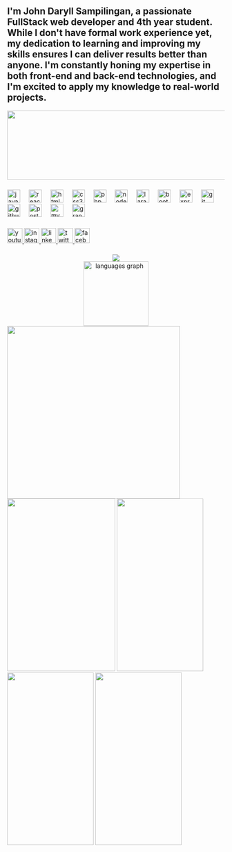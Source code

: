 <h2 align="left">I'm John Daryll Sampilingan, a passionate FullStack web developer and 4th year student. While I don't have formal work experience yet, my dedication to learning and improving my skills ensures I can deliver results better than anyone. I'm constantly honing my expertise in both front-end and back-end technologies, and I'm excited to apply my knowledge to real-world projects.</h2>
<div align="center">
  <img height="160" src="https://i.pinimg.com/originals/bd/56/5d/bd565dcc0a556add0b0a0ed6b26d686e.gif"  width="900"/>
</div>

###

<div align="left">
  <img src="https://cdn.jsdelivr.net/gh/devicons/devicon/icons/javascript/javascript-original.svg" height="30" alt="javascript logo"  />
  <img width="12" />
  <img src="https://cdn.jsdelivr.net/gh/devicons/devicon/icons/react/react-original.svg" height="30" alt="react logo"  />
  <img width="12" />
  <img src="https://cdn.jsdelivr.net/gh/devicons/devicon/icons/html5/html5-original.svg" height="30" alt="html5 logo"  />
  <img width="12" />
  <img src="https://cdn.jsdelivr.net/gh/devicons/devicon/icons/css3/css3-original.svg" height="30" alt="css3 logo"  />
  <img width="12" />
  <img src="https://cdn.jsdelivr.net/gh/devicons/devicon/icons/php/php-original.svg" height="30" alt="php logo"  />
  <img width="12" />
  <img src="https://cdn.jsdelivr.net/gh/devicons/devicon/icons/nodejs/nodejs-original.svg" height="30" alt="nodejs logo"  />
  <img width="12" />
  <img src="https://cdn.jsdelivr.net/gh/devicons/devicon/icons/laravel/laravel-original.svg" height="30" alt="laravel logo"  />
  <img width="12" />
  <img src="https://cdn.jsdelivr.net/gh/devicons/devicon/icons/bootstrap/bootstrap-original.svg" height="30" alt="bootstrap logo"  />
  <img width="12" />
  <img src="https://cdn.jsdelivr.net/gh/devicons/devicon/icons/express/express-original.svg" height="30" alt="express logo"  />
  <img width="12" />
  <img src="https://cdn.jsdelivr.net/gh/devicons/devicon/icons/git/git-original.svg" height="30" alt="git logo"  />
  <img width="12" />
  <img src="https://cdn.jsdelivr.net/gh/devicons/devicon/icons/github/github-original.svg" height="30" alt="github logo"  />
  <img width="12" />
  <img src="https://cdn.jsdelivr.net/gh/devicons/devicon/icons/postgresql/postgresql-original.svg" height="30" alt="postgresql logo"  />
  <img width="12" />
  <img src="https://cdn.jsdelivr.net/gh/devicons/devicon/icons/mysql/mysql-original.svg" height="30" alt="mysql logo"  />
  <img width="12" />
  <img src="https://cdn.jsdelivr.net/gh/devicons/devicon/icons/graphql/graphql-plain.svg" height="30" alt="graphql logo"  />
</div>

###

<div align="left">
  <a href="https://www.youtube.com/@JDRGamingChannel" target="_blank">
    <img src="https://img.shields.io/static/v1?message=Youtube&logo=youtube&label=&color=FF0000&logoColor=white&labelColor=&style=for-the-badge" height="35" alt="youtube logo"  />
  </a>
  <a href="https://www.instagram.com/johndaryllsampilingan/" target="_blank">
    <img src="https://img.shields.io/static/v1?message=Instagram&logo=instagram&label=&color=E4405F&logoColor=white&labelColor=&style=for-the-badge" height="35" alt="instagram logo"  />
  </a>
  <a href="https://www.linkedin.com/in/john-daryll-ramos-sampilingan-78bb452a9/" target="_blank">
    <img src="https://img.shields.io/static/v1?message=LinkedIn&logo=linkedin&label=&color=0077B5&logoColor=white&labelColor=&style=for-the-badge" height="35" alt="linkedin logo"  />
  </a>
  <a href="https://x.com/JohnDaryll01" target="_blank">
    <img src="https://img.shields.io/static/v1?message=Twitter&logo=twitter&label=&color=1DA1F2&logoColor=white&labelColor=&style=for-the-badge" height="35" alt="twitter logo"  />
  </a>
  <a href="https://www.facebook.com/johndaryllramos143" target="_blank">
    <img src="https://img.shields.io/static/v1?message=Facebook&logo=facebook&label=&color=1877F2&logoColor=white&labelColor=&style=for-the-badge" height="35" alt="facebook logo"  />
  </a>
</div>

###


<div align="center">
  <img src="https://profile-counter.glitch.me/JohnDaryllS/count.svg?"  />
</div>

<div align="center">
  <img src="https://github-readme-stats.vercel.app/api/top-langs?username=JohnDaryllS&locale=en&hide_title=false&layout=compact&card_width=320&langs_count=5&theme=dracula&hide_border=false&order=2" height="150" alt="languages graph" />
</div>

<div>
  <img height="400" src="https://i.pinimg.com/originals/24/2e/37/242e379f970c22bf30e1689290627058.gif"/>
</div>

<div align="left">
  <img height="400" src="https://i.pinimg.com/originals/62/f6/0e/62f60eb00055ce5a3580bd91559f9f94.gif" width="250px"/>
  <img height="400" src="https://i.pinimg.com/564x/41/6e/dc/416edc40186bb008f9fc136aea8233af.jpg" width="200px"/>
  <img height="400" src="https://i.pinimg.com/564x/d4/49/3a/d4493a71555d0fcb18842c331d7156eb.jpg" width="200px"/>
  <img height="400" src="https://i.pinimg.com/564x/6b/5c/da/6b5cdacc7403ef3d07a30b67e5af4b73.jpg" width="200px"/>
</div>
